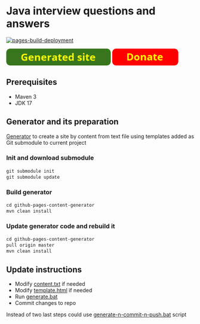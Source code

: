 
# Java interview questions and answers

[![pages-build-deployment](https://github.com/andrei-punko/java-interview-faq-n-answers/actions/workflows/pages/pages-build-deployment/badge.svg)](https://github.com/andrei-punko/java-interview-faq-n-answers/actions/workflows/pages/pages-build-deployment)

<a href="https://andrei-punko.github.io/java-interview-faq-n-answers"><img src="images/button_generated-site.png" alt="Generated site" height="45"/></a>
<a href="https://boosty.to/andd3dfx"><img src="images/button_donate.png" alt="Donate" height="45"/></a>

## Prerequisites
- Maven 3
- JDK 17

## Generator and its preparation
[Generator](https://github.com/andrei-punko/github-pages-content-generator) to create a site 
by content from text file using templates added as Git submodule to current project

### Init and download submodule
```
git submodule init
git submodule update
```

### Build generator
```
cd github-pages-content-generator
mvn clean install
```

### Update generator code and rebuild it
```
cd github-pages-content-generator
pull origin master
mvn clean install
```

## Update instructions
- Modify [content.txt](src/content.txt) if needed
- Modify [template.html](templates/template.html) if needed
- Run [generate.bat](generate.bat)
- Commit changes to repo

Instead of two last steps could use [generate-n-commit-n-push.bat](generate-n-commit-n-push.bat) script
